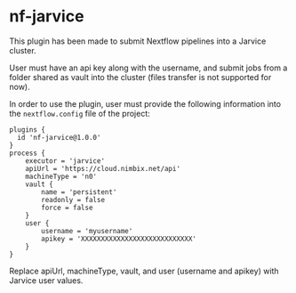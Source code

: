 # nf-jarvice

This plugin has been made to submit Nextflow pipelines into a Jarvice cluster.

User must have an api key along with the username, and submit jobs from a folder shared as vault into the cluster (files transfer is not supported for now).

In order to use the plugin, user must provide the following information into the `nextflow.config` file of the project:


```
plugins {
  id 'nf-jarvice@1.0.0'
}
process {
    executor = 'jarvice'
    apiUrl = 'https://cloud.nimbix.net/api'
    machineType = 'n0'
    vault {
        name = 'persistent'
        readonly = false
        force = false
    }
    user {
        username = 'myusername'
        apikey = 'XXXXXXXXXXXXXXXXXXXXXXXXXXXX'
    }
}
```

Replace apiUrl, machineType, vault, and user (username and apikey) with Jarvice user values.
